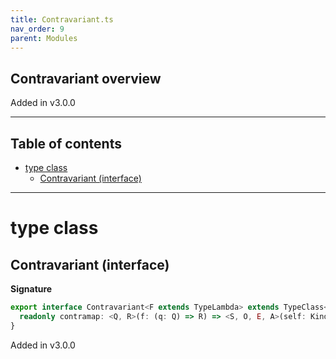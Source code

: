 ```yaml
---
title: Contravariant.ts
nav_order: 9
parent: Modules
---
```


## Contravariant overview

Added in v3.0.0

---

<h2 class="text-delta">Table of contents</h2>

- [type class](#type-class)
  - [Contravariant (interface)](#contravariant-interface)

---

# type class

## Contravariant (interface)

**Signature**

```ts
export interface Contravariant<F extends TypeLambda> extends TypeClass<F> {
  readonly contramap: <Q, R>(f: (q: Q) => R) => <S, O, E, A>(self: Kind<F, S, R, O, E, A>) => Kind<F, S, Q, O, E, A>
}
```

Added in v3.0.0
